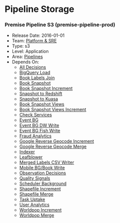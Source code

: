 # Pipeline Storage
### Premise Pipeline S3 (premise-pipeline-prod)
* Release Date: 2016-01-01
* Team: [Platform & SRE](../teams/platform.md)
* Type: s3
* Level: Application
* Area: [Pipelines](../areas/pipelines.png)
* Depends On:
  * [All Decisions](all-decisions.md)
  * [BigQuery Load](big-query-load.md)
  * [Book Labels Join](book-labels-join.md)
  * [Book Snapshot](book-snapshot.md)
  * [Book Snapshot Increment](book-snapshot-increment.md)
  * [Snapshot to Redshift](book-snapshot-to-redshift-dw.md)
  * [Snapshot to Kuasa](book-snapshot-to-redshift-kuasa.md)
  * [Book Snapshot Views](book-snapshot-views.md)
  * [Book Snapshot Views Increment](book-snapshot-views-increment.md)
  * [Check Services](check-services.md)
  * [Event BG](event-bg.md)
  * [Event BG DW Write](event-bg-dw-write.md)
  * [Event BG Fish Write](event-bg-fish-write.md)
  * [Fraud Analytics](fraud-analytics-daily.md)
  * [Google Reverse Geocode Increment](google-reverse-geocode-increment.md)
  * [Google Reverse Geocode Merge](google-reverse-geocode-merge.md)
  * [Indexer](indexer-bg.md)
  * [Leafblower](leafblower.md)
  * [Merged Labels CSV Writer](merged-labels-csv-writer.md)
  * [Mobile BG/Book Write](mobile-bg-book-write.md)
  * [Observation Decisions](obs-decisions.md)
  * [Quality Signals](quality-signals.md)
  * [Scheduler Background](scheduler-bg.md)
  * [Shapefile Increment](shapefile-increment.md)
  * [Shapefile Merge](shapefile-merge.md)
  * [Task Uptake](task-uptake.md)
  * [User Analytics](user-analytics.md)
  * [Worldpop Increment](worldpop-increment.md)
  * [Worldpop Merge](worldpop-merge.md)
